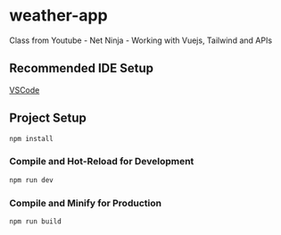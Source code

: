 # weather-app
Class from Youtube - Net Ninja - Working with Vuejs, Tailwind and APIs


## Recommended IDE Setup

[VSCode](https://code.visualstudio.com/)

## Project Setup

```sh
npm install
```

### Compile and Hot-Reload for Development

```sh
npm run dev
```

### Compile and Minify for Production

```sh
npm run build
```

